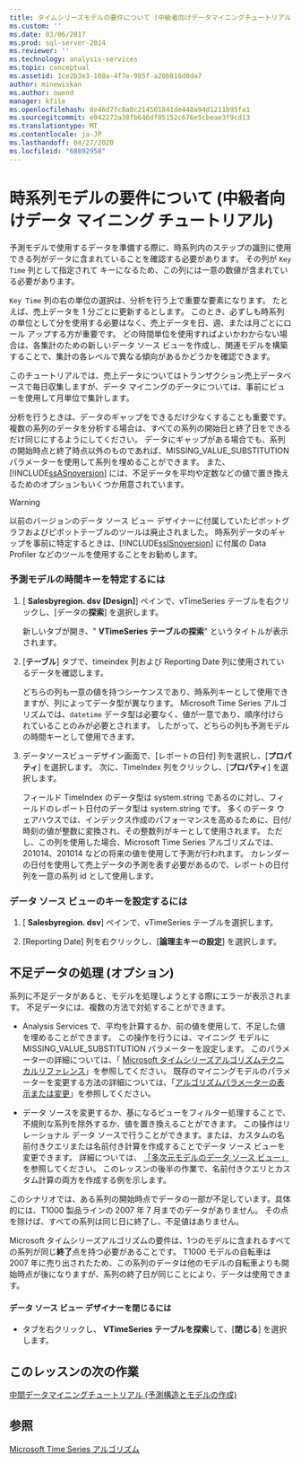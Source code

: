 ```yaml
---
title: タイムシリーズモデルの要件について (中級者向けデータマイニングチュートリアル) |Microsoft Docs
ms.custom: ''
ms.date: 03/06/2017
ms.prod: sql-server-2014
ms.reviewer: ''
ms.technology: analysis-services
ms.topic: conceptual
ms.assetid: 1ce2b3e3-108a-4f7e-985f-a20b816d0da7
author: minewiskan
ms.author: owend
manager: kfile
ms.openlocfilehash: 8e46d7fc8a0c214501841de448a94d1211b95fa1
ms.sourcegitcommit: e042272a38fb646df05152c676e5cbeae3f9cd13
ms.translationtype: MT
ms.contentlocale: ja-JP
ms.lasthandoff: 04/27/2020
ms.locfileid: "68892958"
---
```

# <a name="understanding-the-requirements-for-a-time-series-model-intermediate-data-mining-tutorial"></a>時系列モデルの要件について (中級者向けデータ マイニング チュートリアル)
  予測モデルで使用するデータを準備する際に、時系列内のステップの識別に使用できる列がデータに含まれていることを確認する必要があります。 その列が `Key Time` 列として指定されて キーになるため、この列には一意の数値が含まれている必要があります。  
  
 `Key Time` 列の右の単位の選択は、分析を行う上で重要な要素になります。 たとえば、売上データを 1 分ごとに更新するとします。 このとき、必ずしも時系列の単位として分を使用する必要はなく、売上データを日、週、または月ごとにロール アップする方が重要です。 どの時間単位を使用すればよいかわからない場合は、各集計のための新しいデータ ソース ビューを作成し、関連モデルを構築することで、集計の各レベルで異なる傾向があるかどうかを確認できます。  
  
 このチュートリアルでは、売上データについてはトランザクション売上データベースで毎日収集しますが、データ マイニングのデータについては、事前にビューを使用して月単位で集計します。  
  
 分析を行うときは、データのギャップをできるだけ少なくすることも重要です。 複数の系列のデータを分析する場合は、すべての系列の開始日と終了日をできるだけ同じにするようにしてください。 データにギャップがある場合でも、系列の開始時点と終了時点以外のものであれば、MISSING_VALUE_SUBSTITUTION パラメーターを使用して系列を埋めることができます。 また、[!INCLUDE[ssASnoversion](../includes/ssasnoversion-md.md)] には、不足データを平均や定数などの値で置き換えるためのオプションもいくつか用意されています。  
  
> [!WARNING]  
>  以前のバージョンのデータ ソース ビュー デザイナーに付属していたピボットグラフおよびピボットテーブルのツールは廃止されました。 時系列データのギャップを事前に特定するときは、[!INCLUDE[ssISnoversion](../includes/ssisnoversion-md.md)] に付属の Data Profiler などのツールを使用することをお勧めします。  
  
### <a name="to-identify-the-time-key-for-the-forecasting-model"></a>予測モデルの時間キーを特定するには  
  
1.  [ **Salesbyregion. dsv [Design]**] ペインで、vTimeSeries テーブルを右クリックし、[データの**探索**] を選択します。  
  
     新しいタブが開き、" **VTimeSeries テーブルの探索**" というタイトルが表示されます。  
  
2.  [**テーブル**] タブで、timeindex 列および Reporting Date 列に使用されているデータを確認します。  
  
     どちらの列も一意の値を持つシーケンスであり、時系列キーとして使用できますが、列によってデータ型が異なります。 Microsoft Time Series アルゴリズムでは、`datetime` データ型は必要なく、値が一意であり、順序付けられていることのみが必要とされます。 したがって、どちらの列も予測モデルの時間キーとして使用できます。  
  
3.  データソースビューデザイン画面で、[レポートの日付] 列を選択し、[**プロパティ**] を選択します。 次に、TimeIndex 列をクリックし、[**プロパティ**] を選択します。  
  
     フィールド TimeIndex のデータ型は system.string であるのに対し、フィールドのレポート日付のデータ型は system.string です。 多くのデータ ウェアハウスでは、インデックス作成のパフォーマンスを高めるために、日付/時刻の値が整数に変換され、その整数列がキーとして使用されます。 ただし、この列を使用した場合、Microsoft Time Series アルゴリズムでは、201014、201014 などの将来の値を使用して予測が行われます。 カレンダーの日付を使用して売上データの予測を表す必要があるので、レポートの日付列を一意の系列 id として使用します。  
  
### <a name="to-set-the-key-in-the-data-source-view"></a>データ ソース ビューのキーを設定するには  
  
1.  [ **Salesbyregion. dsv**] ペインで、vTimeSeries テーブルを選択します。  
  
2.  [Reporting Date] 列を右クリックし、[**論理主キーの設定**] を選択します。  
  
## <a name="handling-missing-data-optional"></a>不足データの処理 (オプション)  
 系列に不足データがあると、モデルを処理しようとする際にエラーが表示されます。 不足データには、複数の方法で対処することができます。  
  
-   Analysis Services で、平均を計算するか、前の値を使用して、不足した値を埋めることができます。 この操作を行うには、マイニング モデルに MISSING_VALUE_SUBSTITUTION パラメーターを設定します。 このパラメーターの詳細については、「 [Microsoft タイムシリーズアルゴリズムテクニカルリファレンス](../../2014/analysis-services/data-mining/microsoft-time-series-algorithm-technical-reference.md)」を参照してください。 既存のマイニングモデルのパラメーターを変更する方法の詳細については、「[アルゴリズムパラメーターの表示または変更](../../2014/analysis-services/data-mining/view-or-change-algorithm-parameters.md)」を参照してください。  
  
-   データ ソースを変更するか、基になるビューをフィルター処理することで、不規則な系列を除外するか、値を置き換えることができます。 この操作はリレーショナル データ ソースで行うことができます。または、カスタムの名前付きクエリまたは名前付き計算を作成することでデータ ソース ビューを変更できます。 詳細については、 [「多次元モデルのデータ ソース ビュー」](https://docs.microsoft.com/analysis-services/multidimensional-models/data-source-views-in-multidimensional-models)を参照してください。 このレッスンの後半の作業で、名前付きクエリとカスタム計算の両方を作成する例を示します。  
  
 このシナリオでは、ある系列の開始時点でデータの一部が不足しています。具体的には、T1000 製品ラインの 2007 年 7 月までのデータがありません。 その点を除けば、すべての系列は同じ日に終了し、不足値はありません。  
  
 Microsoft タイムシリーズアルゴリズムの要件は、1つのモデルに含まれるすべての系列が同じ**終了**点を持つ必要があることです。 T1000 モデルの自転車は 2007 年に売り出されたため、この系列のデータは他のモデルの自転車よりも開始時点が後になりますが、系列の終了日が同じことにより、データは使用できます。  
  
#### <a name="to-close-the-data-source-view-designer"></a>データ ソース ビュー デザイナーを閉じるには  
  
-   タブを右クリックし、 **VTimeSeries テーブルを探索**して、[**閉じる**] を選択します。  
  
## <a name="next-task-in-lesson"></a>このレッスンの次の作業  
 [中間データマイニングチュートリアル &#40;予測構造とモデルの作成&#41;](../../2014/tutorials/creating-a-forecasting-structure-and-model-intermediate-data-mining-tutorial.md)  
  
## <a name="see-also"></a>参照  
 [Microsoft Time Series アルゴリズム](../../2014/analysis-services/data-mining/microsoft-time-series-algorithm.md)  
  
  
